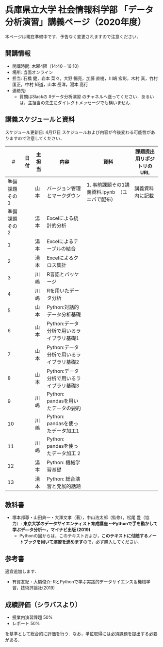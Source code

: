 # 兵庫県立大学 社会情報科学部 「データ分析演習」講義ページ（2020年度）

本ページは現在準備中です．予告なく変更されますので注意ください．

## 開講情報
- 開講時間: 木曜4限（14:40 – 16:10）
- 場所: 当面オンライン
- 担当: ⽯橋 健，岩本 菜々，⼤野 暢亮，加藤 直樹，川嶋 宏彰，⽊村 真，⽵村 匡正，中村 知道，⼭本 岳洋，湯本 ⾼⾏
- 連絡先:
  - 質問はSlackの #データ分析演習 のチャネルへ送ってください．あるいは，主担当の先生にダイレクトメッセージでも構いません．

## 講義スケジュールと資料
スケジュール更新日: 4月17日
スケジュールおよび内容が今後変わる可能性がありますので注意してください．

| #             | 日付 | 主担当 | 内容                                     | 資料                                             | 課題提出用リポジトリのURL |
| ------------- | ---- | ------ | ---------------------------------------- | ------------------------------------------------ | ------------------------- |
| 準備課題その1 |      | 山本   | バージョン管理とマークダウン             | 1. 事前課題その1講義資料.ipynb　（ユニパで配布） | 講義資料内に記載          |
| 準備課題その2 |      | 湯本   | Excelによる統計的分析                    |                                                  |                           |
| 1             |      | 湯本   | Excelによるテーブルの結合                |                                                  |                           |
| 2             |      | 湯本   | Excelによるクロス集計                    |                                                  |                           |
| 3             |      | 川嶋   | R⾔語とパッケージ                        |                                                  |                           |
| 4             |      | 川嶋   | Rを⽤いたデータ分析                      |                                                  |                           |
| 5             |      | 山本   | Python:対話的データ分析基礎              |                                                  |                           |
| 6             |      | 山本   | Python:データ分析で⽤いるライブラリ基礎1 |                                                  |                           |
| 7             |      | 山本   | Python:データ分析で⽤いるライブラリ基礎2 |                                                  |                           |
| 8             |      | 山本   | Python:データ分析で⽤いるライブラリ基礎3 |                                                  |                           |
| 9             |      | 川嶋   | Python: pandasを⽤いたデータの要約       |                                                  |                           |
| 10            |      | 川嶋   | Python: pandasを使ったデータ加⼯1        |                                                  |                           |
| 11            |      | 川嶋   | Python: pandasを使ったデータ加⼯ 2       |                                                  |                           |
| 12            |      | 湯本   | Python: 機械学習基礎                     |                                                  |                           |
| 13            |      | 湯本   | Python: 総合演習と発展的話題             |                                                  |                           |


## 教科書
- 塚本邦尊・⼭⽥典⼀・⼤澤⽂孝（著），中⼭浩太郎（監修），松尾 豊（協⼒）: **東京⼤学のデータサイエンティスト育成講座 〜Pythonで⼿を動かして学ぶデ―タ分析〜，マイナビ出版 (2019)**
  - Pythonの回からは，このテキストおよび，**このテキストに付随するノートブックを用いて演習を進めます**ので，必ず購入してください．

## 参考書
適宜追加します．
- 有賀友紀・⼤橋俊介: RとPythonで学ぶ実践的データサイエンス＆機械学習，技術評論社(2019)


## 成績評価（シラバスより）
- 授業内演習課題 50%
- レポート 50%

を基準として総合的に評価を⾏う．なお，単位取得には必須課題を提出する必要がある．
